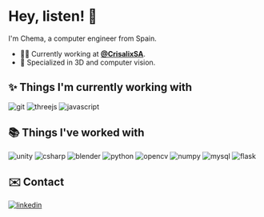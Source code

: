 # Hey, listen! :wave:

I'm Chema, a computer engineer from Spain.

- :man_technologist: Currently working at **[@CrisalixSA](https://github.com/CrisalixSA)**.
- :mag_right: Specialized in 3D and computer vision.

## :sparkles: Things I'm currently working with

![git](https://img.shields.io/badge/git-F05032?style=for-the-badge&logo=git&logoColor=white)
![threejs](https://img.shields.io/badge/threejs-555555?style=for-the-badge&logo=three.js&logoColor=white)
![javascript](https://img.shields.io/badge/javascript-323330?style=for-the-badge&logo=javascript&logoColor=F7DF1E)

## :books: Things I've worked with

![unity](https://img.shields.io/badge/unity-222222?style=for-the-badge&logo=unity&logoColor=white)
![csharp](https://img.shields.io/badge/c%23-239120?style=for-the-badge&logo=c-sharp&logoColor=white)
![blender](https://img.shields.io/badge/blender-F5792A?style=for-the-badge&logo=blender&logoColor=white)
![python](https://img.shields.io/badge/python-3670A0?style=for-the-badge&logo=python&logoColor=ffdd54)
![opencv](https://img.shields.io/badge/opencv-27338e?style=for-the-badge&logo=OpenCV&logoColor=white)
![numpy](https://img.shields.io/badge/numpy-013243?style=for-the-badge&logo=numpy&logoColor=white)
![mysql](https://img.shields.io/badge/mysql-333333?style=for-the-badge&logo=mysql&logoColor=white)
![flask](https://img.shields.io/badge/flask-222222?style=for-the-badge&logo=flask&logoColor=white)

## :envelope: Contact

[![linkedin](https://img.shields.io/badge/linkedin-blue?style=for-the-badge&logo=linkedin&logoColor=white)](https://es.linkedin.com/in/jose-manuel-campillo)
